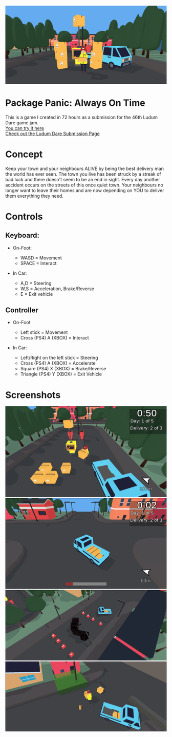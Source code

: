 ![](/img/LDcoverImage.png)
# Package Panic: Always On Time
This is a game I created in 72 hours as a submission for the 46th Ludum Dare game jam. \
[You can try it here](https://wojtekrak.itch.io/package-panic-always-on-time) \
[Check out the Ludum Dare Submission Page](https://ldjam.com/events/ludum-dare/46/package-panic-always-on-time)

# Concept
Keep your town and your neighbours ALIVE by being the best delivery man the world has ever seen. The town you live has been struck by a streak of bad luck and there doesn't seem to be an end in sight. Every day another accident occurs on the streets of this once quiet town. Your neighbours no longer want to leave their homes and are now depending on YOU to deliver them everything they need.



# Controls

## Keyboard:
 + On-Foot:
     + WASD = Movement
     + SPACE = Interact

 + In Car:
     + A,D = Steering
     + W,S = Acceleration, Brake/Reverse
     + E = Exit vehicle
     
## Controller
  + On-Foot
      + Left stick = Movement
      + Cross (PS4) A (XBOX) = Interact

  + In Car:
      + Left/Right on the left stick = Steering
      + Cross (PS4) A (XBOX) = Accelerate
      + Square (PS4) X (XBOX) = Brake/Reverse
      + Triangle (PS4) Y (XBOX) = Exit Vehicle

# Screenshots
![](/img/gameplaypic1.png)
![](/img/gameplaypic2.png)
![](/img/overhead_accident.png)
![](/img/delivery1.png)

